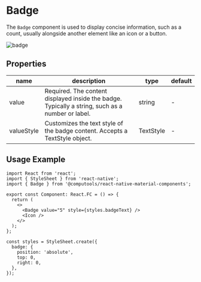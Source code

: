 # Badge

The ```Badge``` component is used to display concise information, such as a count, usually alongside another element like an icon or a button.

![badge](https://ik.imagekit.io/Computools/rn-material-components/badge_light.png?updatedAt=1733926687727)

## Properties

| name | description | type | default |
| ------ | ------ | ------ | ----|
| value | Required. The content displayed inside the badge. Typically a string, such as a number or label. | string | - |
| valueStyle | Customizes the text style of the badge content. Accepts a TextStyle object. | TextStyle | - |

## Usage Example

```
import React from 'react';
import { StyleSheet } from 'react-native';
import { Badge } from '@computools/react-native-material-components';

export const Component: React.FC = () => {
  return (
    <>
      <Badge value="5" style={styles.badgeText} />
      <Icon />
    </>
  );
};

const styles = StyleSheet.create({
  badge: {
    position: 'absolute',
    top: 0,
    right: 0,
  },
});
```
